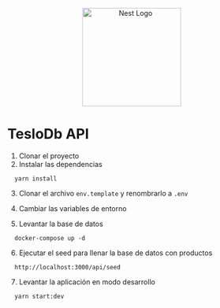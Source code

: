<p align="center">
  <a href="http://nestjs.com/" target="blank"><img src="https://nestjs.com/img/logo-small.svg" width="200" alt="Nest Logo" /></a>
</p>

# TesloDb API

1. Clonar el proyecto
2. Instalar las dependencias

```
  yarn install
```

3. Clonar el archivo `env.template` y renombrarlo a `.env`

4. Cambiar las variables de entorno

5. Levantar la base de datos

```
  docker-compose up -d
```

6. Ejecutar el seed para llenar la base de datos con productos

```
  http://localhost:3000/api/seed
```

7. Levantar la aplicación en modo desarrollo

```
  yarn start:dev
```
